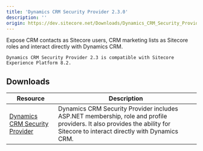 ```yaml
---
title: 'Dynamics CRM Security Provider 2.3.0'
description: ''
origin: https://dev.sitecore.net/Downloads/Dynamics_CRM_Security_Provider/2_3/Dynamics_CRM_Security_Provider_2_3_0.aspx
---
```


Expose CRM contacts as Sitecore users, CRM marketing lists as Sitecore roles and interact directly with Dynamics CRM.

`Dynamics CRM Security Provider 2.3 is compatible with Sitecore Experience Platform 8.2.`

## Downloads

| Resource                                                                                                                                                                                                                                                       | Description                                                                                                                                                               |
| -------------------------------------------------------------------------------------------------------------------------------------------------------------------------------------------------------------------------------------------------------------- | ------------------------------------------------------------------------------------------------------------------------------------------------------------------------- |
| [Dynamics CRM Security Provider](https://scdp.blob.core.windows.net/downloads/Dynamics%20CRM%20Security%20Provider/2%203/Dynamics%20CRM%20Security%20Provider%202%203%200/Secure/Microsoft%20Dynamics%20CRM%20Security%20Provider%202.3.0%20rev.%20160829.zip) | Dynamics CRM Security Provider includes ASP.NET membership, role and profile providers. It also provides the ability for Sitecore to interact directly with Dynamics CRM. |
